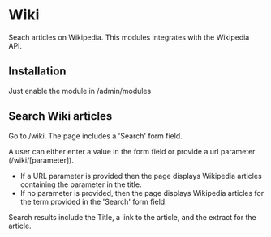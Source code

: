 # Wiki

Seach articles on Wikipedia. This modules integrates with the Wikipedia API.

## Installation
Just enable the module in /admin/modules

## Search Wiki articles
Go to /wiki.
The page includes a 'Search' form field.

A user can either enter a value in the form field or provide a url parameter (/wiki/[parameter]).
- If a URL parameter is provided then the page displays Wikipedia articles containing the parameter in the title.
- If no parameter is provided, then the page displays Wikipedia articles for the term provided in the 'Search' form field.

Search results include the Title, a link to the article, and the extract for the article.
